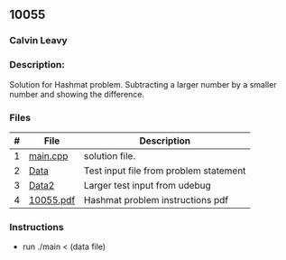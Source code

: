 ## 10055
### Calvin Leavy
### Description:

Solution for Hashmat problem. Subtracting a larger number by a smaller number and showing the difference.

### Files

|   #   | File                       | Description                                                |
| :---: | -------------------------- | ---------------------------------------------------------- |
|   1   | [main.cpp](./main.cpp)     | solution file.                                             |
|   2   | [Data](./Data)             | Test input file from problem statement                     |
|   3   | [Data2](./Data2)          | Larger test input from udebug                              |
|   4   | [10055.pdf](./10055.pdf)   | Hashmat problem instructions pdf                           |

### Instructions

- run ./main < (data file)
